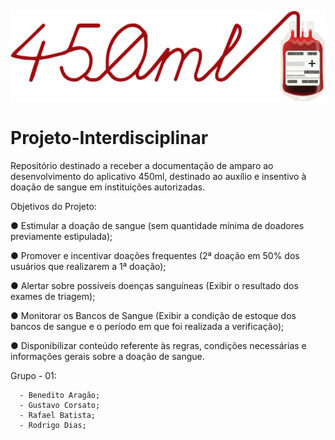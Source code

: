 ![alt text](https://raw.githubusercontent.com/ads2senac/Projeto-Interdisciplinar/master/Grupo%2001%20-%20logo_450ml.png)


# Projeto-Interdisciplinar
Repositório destinado a receber a documentação de amparo ao desenvolvimento do aplicativo 450ml, destinado ao auxílio e insentivo à doação de sangue em instituições autorizadas.

Objetivos do Projeto:

●	Estimular a doação de sangue (sem quantidade mínima de doadores previamente estipulada);

●	Promover e incentivar doações frequentes (2ª doação em 50% dos usuários que realizarem a 1ª doação);

●	Alertar sobre possíveis doenças sanguíneas (Exibir o resultado dos exames de triagem);

●	Monitorar os Bancos de Sangue (Exibir a condição de estoque dos bancos de sangue e o período em que foi realizada a verificação);

●	Disponibilizar conteúdo referente às regras, condições necessárias e informações gerais sobre a doação de sangue.

Grupo - 01:

      - Benedito Aragão;
      - Gustavo Corsato;
      - Rafael Batista;
      - Rodrigo Dias;

